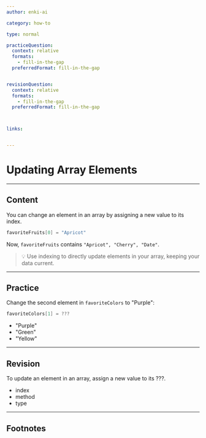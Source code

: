 ```yaml
---
author: enki-ai

category: how-to

type: normal

practiceQuestion:
  context: relative
  formats:
    - fill-in-the-gap
  preferredFormat: fill-in-the-gap


revisionQuestion:
  context: relative
  formats:
    - fill-in-the-gap
  preferredFormat: fill-in-the-gap



links:


---
```


# Updating Array Elements

---
## Content

You can change an element in an array by assigning a new value to its index.

```swift
favoriteFruits[0] = "Apricot"
```

Now, `favoriteFruits` contains `"Apricot", "Cherry", "Date"`.

> 💡 Use indexing to directly update elements in your array, keeping your data current.


---
## Practice

Change the second element in `favoriteColors` to "Purple":

```swift
favoriteColors[1] = ???
```

- "Purple"
- "Green"
- "Yellow"


---
## Revision

To update an element in an array, assign a new value to its ???.

- index
- method
- type


---
## Footnotes


